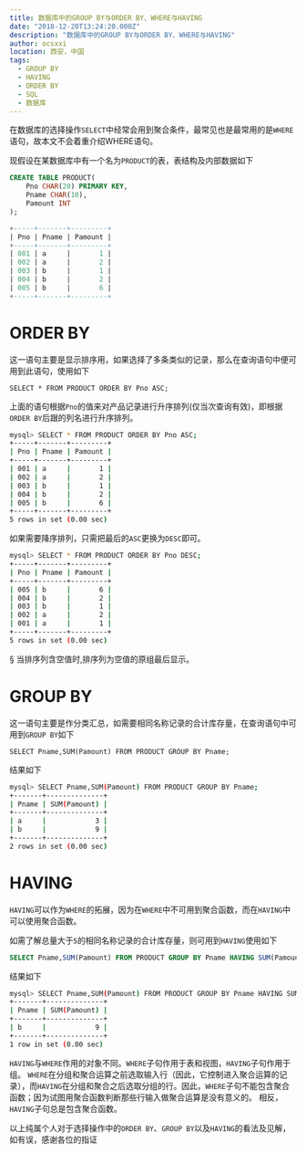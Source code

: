 ```yaml
---
title: 数据库中的GROUP BY与ORDER BY、WHERE与HAVING
date: "2018-12-20T13:24:20.000Z"
description: "数据库中的GROUP BY与ORDER BY、WHERE与HAVING"
author: ocsxxi
location: 西安，中国
tags:
  - GROUP BY
  - HAVING
  - ORDER BY
  - SQL
  - 数据库
---
```


在数据库的选择操作`SELECT`中经常会用到聚合条件，最常见也是最常用的是`WHERE`语句，故本文不会着重介绍WHERE语句。

现假设在某数据库中有一个名为`PRODUCT`的表，表结构及内部数据如下

```sql
CREATE TABLE PRODUCT(
    Pno CHAR(20) PRIMARY KEY,
    Pname CHAR(10),
    Pamount INT
);
```

```sql
+-----+-------+---------+
| Pno | Pname | Pamount |
+-----+-------+---------+
| 001 | a     |       1 |
| 002 | a     |       2 |
| 003 | b     |       1 |
| 004 | b     |       2 |
| 005 | b     |       6 |
+-----+-------+---------+
```

# ORDER BY

这一语句主要是显示排序用，如果选择了多条类似的记录，那么在查询语句中便可用到此语句，使用如下

```
SELECT * FROM PRODUCT ORDER BY Pno ASC;
```

上面的语句根据`Pno`的值来对产品记录进行升序排列(仅当次查询有效)，即根据`ORDER BY`后跟的列名进行升序排列。

```bash
mysql> SELECT * FROM PRODUCT ORDER BY Pno ASC;
+-----+-------+---------+
| Pno | Pname | Pamount |
+-----+-------+---------+
| 001 | a     |       1 |
| 002 | a     |       2 |
| 003 | b     |       1 |
| 004 | b     |       2 |
| 005 | b     |       6 |
+-----+-------+---------+
5 rows in set (0.00 sec)
```

如果需要降序排列，只需把最后的`ASC`更换为`DESC`即可。

```bash
mysql> SELECT * FROM PRODUCT ORDER BY Pno DESC;
+-----+-------+---------+
| Pno | Pname | Pamount |
+-----+-------+---------+
| 005 | b     |       6 |
| 004 | b     |       2 |
| 003 | b     |       1 |
| 002 | a     |       2 |
| 001 | a     |       1 |
+-----+-------+---------+
5 rows in set (0.00 sec)
```

§ 当排序列含空值时,排序列为空值的原组最后显示。

# GROUP BY

这一语句主要是作分类汇总，如需要相同名称记录的合计库存量，在查询语句中可用到`GROUP BY`如下

```
SELECT Pname,SUM(Pamount) FROM PRODUCT GROUP BY Pname;
```

结果如下

```bash
mysql> SELECT Pname,SUM(Pamount) FROM PRODUCT GROUP BY Pname;
+-------+--------------+
| Pname | SUM(Pamount) |
+-------+--------------+
| a     |            3 |
| b     |            9 |
+-------+--------------+
2 rows in set (0.00 sec)
```

# HAVING

`HAVING`可以作为`WHERE`的拓展，因为在`WHERE`中不可用到聚合函数，而在`HAVING`中可以使用聚合函数。

如需了解总量大于`5`的相同名称记录的合计库存量，则可用到`HAVING`使用如下

```sql
SELECT Pname,SUM(Pamount) FROM PRODUCT GROUP BY Pname HAVING SUM(Pamount)>5;
```

结果如下

```bash
mysql> SELECT Pname,SUM(Pamount) FROM PRODUCT GROUP BY Pname HAVING SUM(Pamount)>5;
+-------+--------------+
| Pname | SUM(Pamount) |
+-------+--------------+
| b     |            9 |
+-------+--------------+
1 row in set (0.00 sec)
```

`HAVING`与`WHERE`作用的对象不同。`WHERE`子句作用于表和视图，`HAVING`子句作用于组。
`WHERE`在分组和聚合运算之前选取输入行（因此，它控制进入聚合运算的记录），而`HAVING`在分组和聚合之后选取分组的行。因此，`WHERE`子句不能包含聚合函数；因为试图用聚合函数判断那些行输入做聚合运算是没有意义的。 相反，`HAVING`子句总是包含聚合函数。

以上纯属个人对于选择操作中的`ORDER BY`、`GROUP BY`以及`HAVING`的看法及见解，如有误，感谢各位的指证

